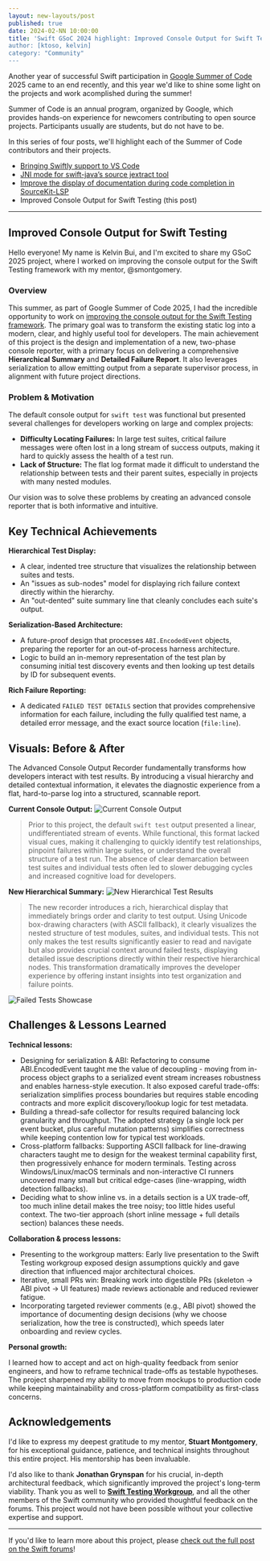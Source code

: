 ```yaml
---
layout: new-layouts/post
published: true
date: 2024-02-NN 10:00:00
title: 'Swift GSoC 2024 highlight: Improved Console Output for Swift Testing
author: [ktoso, kelvin]
category: "Community"
---
```


Another year of successful Swift participation in [Google Summer of Code](https://summerofcode.withgoogle.com) 2025 came to an end recently, and this year we'd like to shine some light on the projects and work acomplished during the summer!

Summer of Code is an annual program, organized by Google, which provides hands-on experience for newcomers contributing
to open source projects. Participants usually are students, but do not have to be.

In this series of four posts, we'll highlight each of the Summer of Code contributors and their projects.

- [Bringing Swiftly support to VS Code](./2025-11-NN-swift-gsoc-2024-highlight-1-vscode-swiftly.md)
- [JNI mode for swift-java’s source jextract tool](./2025-11-NN-swift-gsoc-2024-highlight-2-swift-java-jextract-jni-mode.md)
- [Improve the display of documentation during code completion in SourceKit-LSP](./2025-11-NN-swift-gsoc-2024-highlight-3-vscode-swift-lsp-documentation.md)
- Improved Console Output for Swift Testing (this post)

---

## Improved Console Output for Swift Testing 

Hello everyone! My name is Kelvin Bui, and I'm excited to share my GSoC 2025 project, where I worked on improving  the console output for the Swift Testing framework with my mentor, @smontgomery.

### Overview

This summer, as part of Google Summer of Code 2025, I had the incredible opportunity to work on [improving the console output for the Swift Testing framework](https://www.swift.org/gsoc2025/). The primary goal was to transform the existing static log into a modern, clear, and highly useful tool for developers. The main achievement of this project is the design and implementation of a new, two-phase console reporter, with a primary focus on delivering a comprehensive **Hierarchical Summary** and **Detailed Failure Report**. It also leverages serialization to allow emitting output from a separate supervisor process, in alignment with future project directions.

### Problem & Motivation

The default console output for `swift test` was functional but presented several challenges for developers working on large and complex projects:

* **Difficulty Locating Failures:** In large test suites, critical failure messages were often lost in a long stream of success outputs, making it hard to quickly assess the health of a test run.
* **Lack of Structure:** The flat log format made it difficult to understand the relationship between tests and their parent suites, especially in projects with many nested modules.

Our vision was to solve these problems by creating an advanced console reporter that is both informative and intuitive.

## Key Technical Achievements

**Hierarchical Test Display:**

* A clear, indented tree structure that visualizes the relationship between suites and tests.
* An "issues as sub-nodes" model for displaying rich failure context directly within the hierarchy.
* An "out-dented" suite summary line that cleanly concludes each suite's output.

**Serialization-Based Architecture:**

* A future-proof design that processes `ABI.EncodedEvent` objects, preparing the reporter for an out-of-process harness architecture.
* Logic to build an in-memory representation of the test plan by consuming initial test discovery events and then looking up test details by ID for subsequent events.

**Rich Failure Reporting:**

* A dedicated `FAILED TEST DETAILS` section that provides comprehensive information for each failure, including the fully qualified test name, a detailed error message, and the exact source location (`file:line`).

## Visuals: Before & After

The Advanced Console Output Recorder fundamentally transforms how developers interact with test results. By introducing a visual hierarchy and detailed contextual information, it elevates the diagnostic experience from a flat, hard-to-parse log into a structured, scannable report.

**Current Console Output:**
![Current Console Output](/assets/images/gsoc-25/testing-output-1.jpg)


> Prior to this project, the default `swift test` output presented a linear, undifferentiated stream of events. While functional, this format lacked visual cues, making it challenging to quickly identify test relationships, pinpoint failures within large suites, or understand the overall structure of a test run. The absence of clear demarcation between test suites and individual tests often led to slower debugging cycles and increased cognitive load for developers.

**New Hierarchical Summary:**
![New Hierarchical Test Results](/assets/images/gsoc-25/testing-output-2.jpg)

> The new recorder introduces a rich, hierarchical display that immediately brings order and clarity to test output. Using Unicode box-drawing characters (with ASCII fallback), it clearly visualizes the nested structure of test modules, suites, and individual tests. This not only makes the test results significantly easier to read and navigate but also provides crucial context around failed tests, displaying detailed issue descriptions directly within their respective hierarchical nodes. This transformation dramatically improves the developer experience by offering instant insights into test organization and failure points.

![Failed Tests Showcase](/assets/images/gsoc-25/testing-output-3.jpg)

## Challenges & Lessons Learned

**Technical lessons:**

* Designing for serialization & ABI: Refactoring to consume ABI.EncodedEvent taught me the value of decoupling - moving from in-process object graphs to a serialized event stream increases robustness and enables harness-style execution. It also exposed careful trade-offs: serialization simplifies process boundaries but requires stable encoding contracts and more explicit discovery/lookup logic for test metadata.
* Building a thread-safe collector for results required balancing lock granularity and throughput. The adopted strategy (a single lock per event bucket, plus careful mutation patterns) simplifies correctness while keeping contention low for typical test workloads.
* Cross-platform fallbacks: Supporting ASCII fallback for line-drawing characters taught me to design for the weakest terminal capability first, then progressively enhance for modern terminals. Testing across Windows/Linux/macOS terminals and non-interactive CI runners uncovered many small but critical edge-cases (line-wrapping, width detection fallbacks).
* Deciding what to show inline vs. in a details section is a UX trade-off, too much inline detail makes the tree noisy; too little hides useful context. The two-tier approach (short inline message + full details section) balances these needs.

**Collaboration & process lessons:**

* Presenting to the workgroup matters: Early live presentation to the Swift Testing workgroup exposed design assumptions quickly and gave direction that influenced major architectural choices.
* Iterative, small PRs win: Breaking work into digestible PRs (skeleton → ABI pivot → UI features) made reviews actionable and reduced reviewer fatigue.
* Incorporating targeted reviewer comments (e.g., ABI pivot) showed the importance of documenting design decisions (why we choose serialization, how the tree is constructed), which speeds later onboarding and review cycles.

**Personal growth:**

I learned how to accept and act on high-quality feedback from senior engineers, and how to reframe technical trade-offs as testable hypotheses. The project sharpened my ability to move from mockups to production code while keeping maintainability and cross-platform compatibility as first-class concerns.

## Acknowledgements

I'd like to express my deepest gratitude to my mentor, **Stuart Montgomery**, for his exceptional guidance, patience, and technical insights throughout this entire project. His mentorship has been invaluable.

I'd also like to thank **Jonathan Grynspan** for his crucial, in-depth architectural feedback, which significantly improved the project's long-term viability. Thank you as well to **[Swift Testing Workgroup](https://www.swift.org/testing-workgroup/)**, and all the other members of the Swift community who provided thoughtful feedback on the forums. This project would not have been possible without your collective expertise and support.

----

If you'd like to learn more about this project, please [check out the full post on the Swift forums](https://forums.swift.org/t/gsoc-2025-improved-console-output-for-swift-testing/82060)!